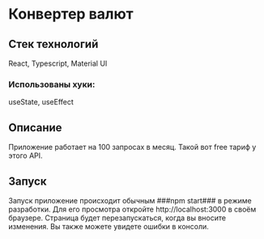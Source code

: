 # Конвертер валют

## Стек технологий
React, Typescript, Material UI

### Использованы хуки:
useState, useEffect

## Описание
Приложение работает на 100 запросах в месяц. Такой вот free тариф у этого API.

## Запуск
Запуск приложение происходит обычным ###npm start### в режиме разработки.
Для его просмотра откройте http://localhost:3000 в своём браузере.
Страница будет перезапускаться, когда вы вносите изменения.
Вы также можете увидете ошибки в консоли.
